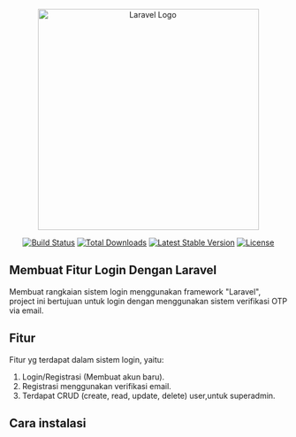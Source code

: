 <p align="center"><a href="https://laravel.com" target="_blank"><img src="https://raw.githubusercontent.com/laravel/art/master/logo-lockup/5%20SVG/2%20CMYK/1%20Full%20Color/laravel-logolockup-cmyk-red.svg" width="400" alt="Laravel Logo"></a></p>

<p align="center">
<a href="https://github.com/laravel/framework/actions"><img src="https://github.com/laravel/framework/workflows/tests/badge.svg" alt="Build Status"></a>
<a href="https://packagist.org/packages/laravel/framework"><img src="https://img.shields.io/packagist/dt/laravel/framework" alt="Total Downloads"></a>
<a href="https://packagist.org/packages/laravel/framework"><img src="https://img.shields.io/packagist/v/laravel/framework" alt="Latest Stable Version"></a>
<a href="https://packagist.org/packages/laravel/framework"><img src="https://img.shields.io/packagist/l/laravel/framework" alt="License"></a>
</p>

## Membuat Fitur Login Dengan Laravel

Membuat rangkaian sistem login menggunakan framework "Laravel", project ini bertujuan untuk login dengan menggunakan sistem verifikasi OTP via email.

## Fitur

Fitur yg terdapat dalam sistem login, yaitu:
1. Login/Registrasi (Membuat akun baru).
2. Registrasi menggunakan verifikasi email.
3. Terdapat CRUD (create, read, update, delete) user,untuk superadmin.

## Cara instalasi

